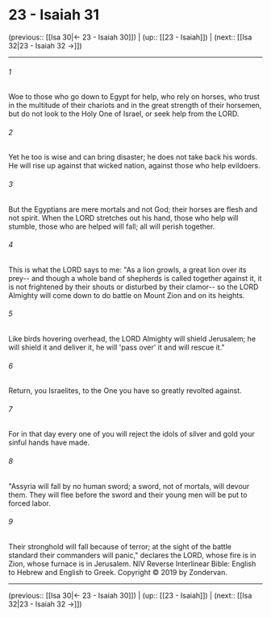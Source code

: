 # 23 - Isaiah 31

(previous:: [[Isa 30|← 23 - Isaiah 30]]) | (up:: [[23 - Isaiah]]) | (next:: [[Isa 32|23 - Isaiah 32 →]])

***


###### 1 
Woe to those who go down to Egypt for help, who rely on horses, who trust in the multitude of their chariots and in the great strength of their horsemen, but do not look to the Holy One of Israel, or seek help from the LORD. 

###### 2 
Yet he too is wise and can bring disaster; he does not take back his words. He will rise up against that wicked nation, against those who help evildoers. 

###### 3 
But the Egyptians are mere mortals and not God; their horses are flesh and not spirit. When the LORD stretches out his hand, those who help will stumble, those who are helped will fall; all will perish together. 

###### 4 
This is what the LORD says to me: "As a lion growls, a great lion over its prey-- and though a whole band of shepherds is called together against it, it is not frightened by their shouts or disturbed by their clamor-- so the LORD Almighty will come down to do battle on Mount Zion and on its heights. 

###### 5 
Like birds hovering overhead, the LORD Almighty will shield Jerusalem; he will shield it and deliver it, he will 'pass over' it and will rescue it." 

###### 6 
Return, you Israelites, to the One you have so greatly revolted against. 

###### 7 
For in that day every one of you will reject the idols of silver and gold your sinful hands have made. 

###### 8 
"Assyria will fall by no human sword; a sword, not of mortals, will devour them. They will flee before the sword and their young men will be put to forced labor. 

###### 9 
Their stronghold will fall because of terror; at the sight of the battle standard their commanders will panic," declares the LORD, whose fire is in Zion, whose furnace is in Jerusalem. NIV Reverse Interlinear Bible: English to Hebrew and English to Greek. Copyright © 2019 by Zondervan.

***

(previous:: [[Isa 30|← 23 - Isaiah 30]]) | (up:: [[23 - Isaiah]]) | (next:: [[Isa 32|23 - Isaiah 32 →]])
